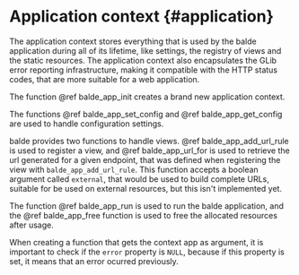 Application context {#application}
===================

The application context stores everything that is used by the balde application during all of its lifetime, like settings, the registry of views and the static resources. The application context also encapsulates the GLib error reporting infrastructure, making it compatible with the HTTP status codes, that are more suitable for a web application.

The function @ref balde_app_init creates a brand new application context.

The functions @ref balde_app_set_config and @ref balde_app_get_config are used to handle configuration settings.

balde provides two functions to handle views. @ref balde_app_add_url_rule is used to register a view, and @ref balde_app_url_for is used to retrieve the url generated for a given endpoint, that was defined when registering the view with ``balde_app_add_url_rule``. This function accepts a boolean argument called ``external``, that would be used to build complete URLs, suitable for be used on external resources, but this isn't implemented yet.

The function @ref balde_app_run is used to run the balde application, and the @ref balde_app_free function is used to free the allocated resources after usage.

When creating a function that gets the context app as argument, it is important to check if the ``error`` property is ``NULL``, because if this property is set, it means that an error ocurred previously.
